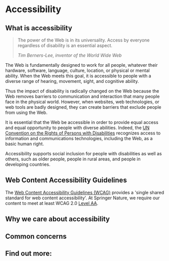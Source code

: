 # Accessibility

## What is accessibility

> The power of the Web is in its universality.
> Access by everyone regardless of disability is an essential aspect.
>
> _Tim Berners-Lee, inventor of the World Wide Web_

The Web is fundamentally designed to work for all people, whatever their hardware, software, language, culture, location, or physical or mental ability. When the Web meets this goal, it is accessible to people with a diverse range of hearing, movement, sight, and cognitive ability.

Thus the impact of disability is radically changed on the Web because the Web removes barriers to communication and interaction that many people face in the physical world. However, when websites, web technologies, or web tools are badly designed, they can create barriers that exclude people from using the Web.

It is essential that the Web be accessible in order to provide equal access and equal opportunity to people with diverse abilities. Indeed, the [UN Convention on the Rights of Persons with Disabilities](https://www.un.org/development/desa/disabilities/) recognizes access to information and communications technologies, including the Web, as a basic human right.

Accessibility supports social inclusion for people with disabilities as well as others, such as older people, people in rural areas, and people in developing countries.

## Web Content Accessibility Guidelines

The [Web Content Accessibility Guidelines (WCAG)](https://www.w3.org/TR/WCAG20) provides a 'single shared standard for web content accessibility'. At Springer Nature, we require our content to meet at least WCAG 2.0 [Level AA](https://www.w3.org/WAI/WCAG20/quickref/?currentsidebar=%23col_customize&levels=aaa).

## Why we care about accessibility


## Common concerns


## Find out more:
